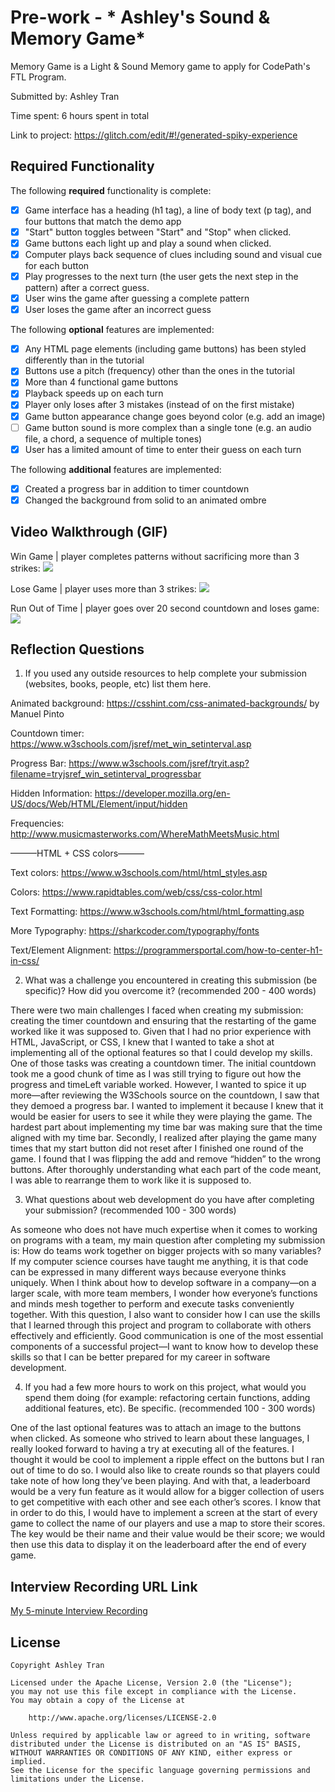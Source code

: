 # Pre-work - * Ashley's Sound & Memory Game*

Memory Game is a Light & Sound Memory game to apply for CodePath's FTL Program. 

Submitted by: Ashley Tran

Time spent: 6 hours spent in total

Link to project: https://glitch.com/edit/#!/generated-spiky-experience 

## Required Functionality

The following **required** functionality is complete:

* [x] Game interface has a heading (h1 tag), a line of body text (p tag), and four buttons that match the demo app
* [x] "Start" button toggles between "Start" and "Stop" when clicked. 
* [x] Game buttons each light up and play a sound when clicked. 
* [x] Computer plays back sequence of clues including sound and visual cue for each button
* [x] Play progresses to the next turn (the user gets the next step in the pattern) after a correct guess. 
* [x] User wins the game after guessing a complete pattern
* [x] User loses the game after an incorrect guess

The following **optional** features are implemented:

* [x] Any HTML page elements (including game buttons) has been styled differently than in the tutorial
* [x] Buttons use a pitch (frequency) other than the ones in the tutorial
* [x] More than 4 functional game buttons
* [x] Playback speeds up on each turn
* [x] Player only loses after 3 mistakes (instead of on the first mistake)
* [x] Game button appearance change goes beyond color (e.g. add an image)
* [ ] Game button sound is more complex than a single tone (e.g. an audio file, a chord, a sequence of multiple tones)
* [x] User has a limited amount of time to enter their guess on each turn

The following **additional** features are implemented:

* [x] Created a progress bar in addition to timer countdown
* [x] Changed the background from solid to an animated ombre

## Video Walkthrough (GIF)

Win Game | player completes patterns without sacrificing more than 3 strikes:
![](https://i.imgur.com/199wNQV.gif)

Lose Game | player uses more than 3 strikes:
![](https://i.imgur.com/QecnbJd.gif)

Run Out of Time | player goes over 20 second countdown and loses game:
![](https://i.imgur.com/v5qBoVH.gif)



## Reflection Questions
1. If you used any outside resources to help complete your submission (websites, books, people, etc) list them here. 

Animated background:
    https://csshint.com/css-animated-backgrounds/ by Manuel Pinto
    
Countdown timer: 
    https://www.w3schools.com/jsref/met_win_setinterval.asp 
    
Progress Bar:  https://www.w3schools.com/jsref/tryit.asp?filename=tryjsref_win_setinterval_progressbar 

Hidden Information: 
    https://developer.mozilla.org/en-US/docs/Web/HTML/Element/input/hidden 
    
Frequencies: 
    http://www.musicmasterworks.com/WhereMathMeetsMusic.html
    
———HTML + CSS colors———

Text colors: https://www.w3schools.com/html/html_styles.asp 

Colors: https://www.rapidtables.com/web/css/css-color.html 

Text Formatting: https://www.w3schools.com/html/html_formatting.asp 

More Typography: https://sharkcoder.com/typography/fonts 

Text/Element Alignment: https://programmersportal.com/how-to-center-h1-in-css/ 


2. What was a challenge you encountered in creating this submission (be specific)? How did you overcome it? (recommended 200 - 400 words) 

There were two main challenges I faced when creating my submission: creating the timer countdown and ensuring that the restarting of the game worked like it was supposed to. Given that I had no prior experience with HTML, JavaScript, or CSS, I knew that I wanted to take a shot at implementing all of the optional features so that I could develop my skills.
One of those tasks was creating a countdown timer. The initial countdown took me a good chunk of time as I was still trying to figure out how the progress and timeLeft variable worked. However, I wanted to spice it up more—after reviewing the W3Schools source on the countdown, I saw that they demoed a progress bar. I wanted to implement it because I knew that it would be easier for users to see it while they were playing the game. The hardest part about implementing my time bar was making sure that the time aligned with my time bar. 
Secondly, I realized after playing the game many times that my start button did not reset after I finished one round of the game. I found that I was flipping the add and remove “hidden” to the wrong buttons. After thoroughly understanding what each part of the code meant, I was able to rearrange them to work like it is supposed to. 


3. What questions about web development do you have after completing your submission? (recommended 100 - 300 words) 

As someone who does not have much expertise when it comes to working on programs with a team, my main question after completing my submission is: How do teams work together on bigger projects with so many variables? If my computer science courses have taught me anything, it is that code can be expressed in many different ways because everyone thinks uniquely. When I think about how to develop software in a company—on a larger scale, with more team members, I wonder how everyone’s functions and minds mesh together to perform and execute tasks conveniently together. With this question, I also want to consider how I can use the skills that I learned through this project and program to collaborate with others effectively and efficiently. Good communication is one of the most essential components of a successful project—I want to know how to develop these skills so that I can be better prepared for my career in software development. 

4. If you had a few more hours to work on this project, what would you spend them doing (for example: refactoring certain functions, adding additional features, etc). Be specific. (recommended 100 - 300 words) 

One of the last optional features was to attach an image to the buttons when clicked. As someone who strived to learn about these languages, I really looked forward to having a try at executing all of the features. I thought it would be cool to implement a ripple effect on the buttons but I ran out of time to do so. I would also like to create rounds so that players could take note of how long they’ve been playing. And with that, a leaderboard would be a very fun feature as it would allow for a bigger collection of users to get competitive with each other and see each other’s scores. I know that in order to do this, I would have to implement a screen at the start of every game to collect the name of our players and use a map to store their scores. The key would be their name and their value would be their score; we would then use this data to display it on the leaderboard after the end of every game. 



## Interview Recording URL Link

[My 5-minute Interview Recording](https://www.loom.com/share/54e4b14c39fc4bf7ab5663b18fe1fd13)


## License

    Copyright Ashley Tran

    Licensed under the Apache License, Version 2.0 (the "License");
    you may not use this file except in compliance with the License.
    You may obtain a copy of the License at

        http://www.apache.org/licenses/LICENSE-2.0

    Unless required by applicable law or agreed to in writing, software
    distributed under the License is distributed on an "AS IS" BASIS,
    WITHOUT WARRANTIES OR CONDITIONS OF ANY KIND, either express or implied.
    See the License for the specific language governing permissions and
    limitations under the License.
